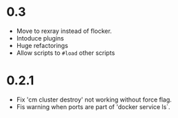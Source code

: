 # 0.3

* Move to rexray instead of flocker.
* Intoduce plugins
* Huge refactorings
* Allow scripts to `#load` other scripts

# 0.2.1

* Fix 'cm cluster destroy' not working without force flag.
* Fis warning when ports are part of 'docker service ls`.